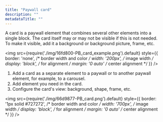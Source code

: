 ```yaml
---
title: "Paywall card"
description: ""
metadataTitle: ""
---
```


A card is a paywall element that combines several other elements into a single block. The card itself may or may not be visible if this is not needed. To make it visible, add it a background or background picture, frame, etc.


<img
  src={require('./img/16fd800-PB_card_example.png').default}
  style={{
    border: 'none', /* border width and color */
    width: '200px', /* image width */
    display: 'block', /* for alignment */
    margin: '0 auto' /* center alignment */
  }}
/>





1. Add a card as a separate element to a paywall or to another paywall element, for example, to a carousel.
2. Add element you need in the card.
3. Configure the card's view: background, shape, frame, etc.


<img
  src={require('./img/66d9877-PB_card.png').default}
  style={{
    border: '1px solid #727272', /* border width and color */
    width: '700px', /* image width */
    display: 'block', /* for alignment */
    margin: '0 auto' /* center alignment */
  }}
/>


